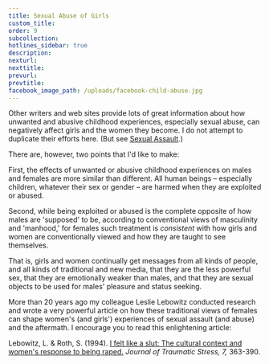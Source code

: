 ```yaml
---
title: Sexual Abuse of Girls
custom_title:
order: 9
subcollection:
hotlines_sidebar: true
description:
nexturl:
nexttitle:
prevurl:
prevtitle:
facebook_image_path: /uploads/facebook-child-abuse.jpg
---
```



Other writers and web sites provide lots of great information about how unwanted and abusive childhood experiences, especially sexual abuse, can negatively affect girls and the women they become. I do not attempt to duplicate their efforts here. (But see&nbsp;[Sexual Assault](/sexual-assault/).)

There are, however, two points that I'd like to make:

First, the effects of unwanted or abusive childhood experiences on males and females are more similar than different. All human beings – especially children, whatever their sex or gender – are harmed when they are exploited or abused.

Second, while being exploited or abused is the complete opposite of how males are 'supposed' to be, according to conventional views of masculinity and 'manhood,' for females such treatment is *consistent* with how girls and women are conventionally viewed and how they are taught to see themselves.

That is, girls and women continually get messages from all kinds of people, and all kinds of traditional and new media, that they are the less powerful sex, that they are emotionally weaker than males, and that they are sexual objects to be used for males' pleasure and status seeking.

More than 20 years ago my colleague Leslie Lebowitz conducted research and wrote a very powerful article on how these traditional views of females can shape women's (and girls') experiences of sexual assault (and abuse) and the aftermath. I encourage you to read this enlightening article:

Lebowitz, L. & Roth, S. (1994). [I felt like a slut: The cultural context and women's response to being raped.](/pdf/LebowitzRoth1994.pdf) *Journal of Traumatic Stress, 7,* 363-390.
